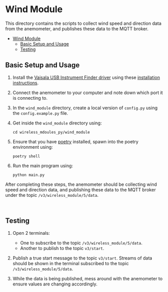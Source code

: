 # Wind Module
This directory contains the scripts to collect wind speed and direction data from the anemometer, and publishes these data to the MQTT broker.

- [Wind Module](#wind-module)
  - [Basic Setup and Usage](#basic-setup-and-usage)
  - [Testing](#testing)

## Basic Setup and Usage
1. Install the [Vaisala USB Instrument Finder driver](https://go.vaisala.com/software/WXT530/Vaisala_WXT530_Configuration_Tool_Weather_Measurement.zip?_ga=2.138439603.1803271655.1674458831-1555859295.1674458831) using these [installation instructions](https://docs.vaisala.com/r/M211840EN-F/en-US/GUID-6D206CCD-21E9-4E9A-98C9-760C90EA90BF/GUID-AE6CDFA9-16A5-4E47-B354-37C04534C558).

2. Connect the anemometer to your computer and note down which port it is connecting to.

3. In the `wind_module` directory, create a local version of `config.py` using the `config.example.py` file. 

4. Get inside the `wind_module` directory using:
     ```
     cd wireless_mdoules_py/wind_module
    ```

5. Ensure that you have [poetry](https://python-poetry.org/) installed, spawn into the poetry environment using:
    ```
    poetry shell
    ```

6. Run the main program using:
    ```
    python main.py
    ```

After completing these steps, the anemometer should be collecting wind speed and direction data, and publishing these data to the MQTT broker under the topic `/v3/wireless_module/5/data`.

<br>

## Testing
1. Open 2 terminals:
    - One to subscribe to the topic `/v3/wireless_module/5/data`.
    - Another to publish to the topic `v3/start`.

2. Publish a true start message to the topic `v3/start`. Streams of data should be shown in the terminal subscribed to the topic `/v3/wireless_module/5/data`.

3. While the data is being published, mess around with the anemometer to ensure values are changing accordingly.